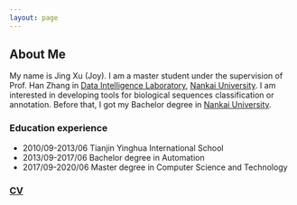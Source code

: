 ```yaml
---
layout: page
---
```


## About Me  


My name is Jing Xu (Joy).  I am a master student under the supervision of 
Prof. Han Zhang in [Data Intelligence Laboratory], [Nankai University]. 
I am interested in developing tools for biological sequences classification 
or annotation. Before that, I got my Bachelor degree in [Nankai University].

### Education experience

* 2010/09-2013/06 Tianjin Yinghua International School
* 2013/09-2017/06 Bachelor degree in Automation
* 2017/09-2020/06 Master degree in Computer Science and Technology

### <a href="JingXu.pdf" target="_blank">CV<a>
  
[Data Intelligence Laboratory]: http://ciil.nankai.edu.cn/
[Nankai University]: http://www.nankai.edu.cn/


